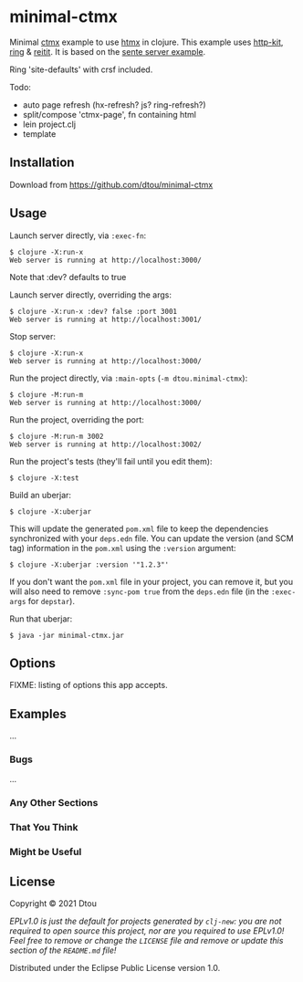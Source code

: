 # minimal-ctmx

Minimal [ctmx](https://github.com/whamtet/ctmx) example to use [htmx](https://htmx.org/) in clojure. 
This example uses [http-kit](https://github.com/http-kit/http-kit), [ring](https://github.com/ring-clojure/ring) & [reitit](https://github.com/metosin/reitit). It is based on the [sente server example](https://github.com/ptaoussanis/sente/blob/master/example-project/src/example/server.clj). 

Ring 'site-defaults' with crsf included. 


Todo: 
- auto page refresh (hx-refresh? js? ring-refresh?)
- split/compose 'ctmx-page', fn containing html
- lein project.clj 
- template

## Installation

Download from https://github.com/dtou/minimal-ctmx

## Usage

Launch server directly, via `:exec-fn`:

    $ clojure -X:run-x
    Web server is running at http://localhost:3000/

Note that :dev? defaults to true

Launch server directly, overriding the args:

    $ clojure -X:run-x :dev? false :port 3001
    Web server is running at http://localhost:3001/

Stop server: 

    $ clojure -X:run-x
    Web server is running at http://localhost:3000/

Run the project directly, via `:main-opts` (`-m dtou.minimal-ctmx`):

    $ clojure -M:run-m
    Web server is running at http://localhost:3000/

Run the project, overriding the port:

    $ clojure -M:run-m 3002
    Web server is running at http://localhost:3002/

Run the project's tests (they'll fail until you edit them):

    $ clojure -X:test

Build an uberjar:

    $ clojure -X:uberjar

This will update the generated `pom.xml` file to keep the dependencies synchronized with
your `deps.edn` file. You can update the version (and SCM tag) information in the `pom.xml` using the
`:version` argument:

    $ clojure -X:uberjar :version '"1.2.3"'

If you don't want the `pom.xml` file in your project, you can remove it, but you will
also need to remove `:sync-pom true` from the `deps.edn` file (in the `:exec-args` for `depstar`).

Run that uberjar:

    $ java -jar minimal-ctmx.jar

## Options

FIXME: listing of options this app accepts.

## Examples

...

### Bugs

...

### Any Other Sections
### That You Think
### Might be Useful

## License

Copyright © 2021 Dtou

_EPLv1.0 is just the default for projects generated by `clj-new`: you are not_
_required to open source this project, nor are you required to use EPLv1.0!_
_Feel free to remove or change the `LICENSE` file and remove or update this_
_section of the `README.md` file!_

Distributed under the Eclipse Public License version 1.0.

